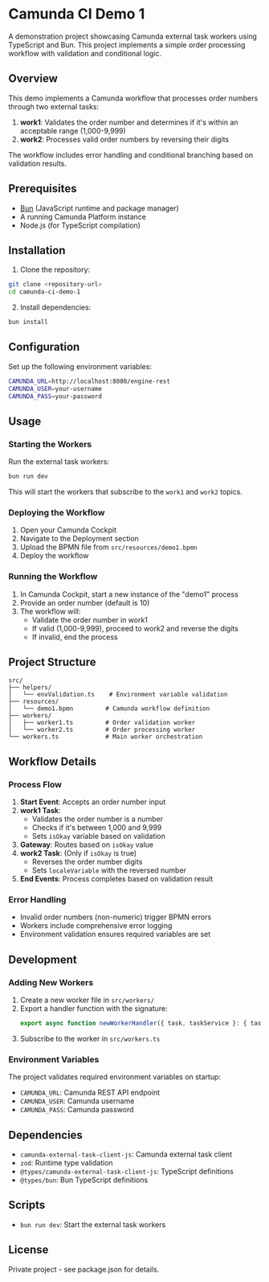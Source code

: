 # Camunda CI Demo 1

A demonstration project showcasing Camunda external task workers using TypeScript and Bun. This project implements a simple order processing workflow with validation and conditional logic.

## Overview

This demo implements a Camunda workflow that processes order numbers through two external tasks:

1. **work1**: Validates the order number and determines if it's within an acceptable range (1,000-9,999)
2. **work2**: Processes valid order numbers by reversing their digits

The workflow includes error handling and conditional branching based on validation results.

## Prerequisites

- [Bun](https://bun.sh/) (JavaScript runtime and package manager)
- A running Camunda Platform instance
- Node.js (for TypeScript compilation)

## Installation

1. Clone the repository:
```bash
git clone <repository-url>
cd camunda-ci-demo-1
```

2. Install dependencies:
```bash
bun install
```

## Configuration

Set up the following environment variables:

```bash
CAMUNDA_URL=http://localhost:8080/engine-rest
CAMUNDA_USER=your-username
CAMUNDA_PASS=your-password
```

## Usage

### Starting the Workers

Run the external task workers:

```bash
bun run dev
```

This will start the workers that subscribe to the `work1` and `work2` topics.

### Deploying the Workflow

1. Open your Camunda Cockpit
2. Navigate to the Deployment section
3. Upload the BPMN file from `src/resources/demo1.bpmn`
4. Deploy the workflow

### Running the Workflow

1. In Camunda Cockpit, start a new instance of the "demo1" process
2. Provide an order number (default is 10)
3. The workflow will:
   - Validate the order number in work1
   - If valid (1,000-9,999), proceed to work2 and reverse the digits
   - If invalid, end the process

## Project Structure

```
src/
├── helpers/
│   └── envValidation.ts    # Environment variable validation
├── resources/
│   └── demo1.bpmn         # Camunda workflow definition
├── workers/
│   ├── worker1.ts         # Order validation worker
│   └── worker2.ts         # Order processing worker
└── workers.ts             # Main worker orchestration
```

## Workflow Details

### Process Flow

1. **Start Event**: Accepts an order number input
2. **work1 Task**: 
   - Validates the order number is a number
   - Checks if it's between 1,000 and 9,999
   - Sets `isOkay` variable based on validation
3. **Gateway**: Routes based on `isOkay` value
4. **work2 Task**: (Only if `isOkay` is true)
   - Reverses the order number digits
   - Sets `localeVariable` with the reversed number
5. **End Events**: Process completes based on validation result

### Error Handling

- Invalid order numbers (non-numeric) trigger BPMN errors
- Workers include comprehensive error logging
- Environment validation ensures required variables are set

## Development

### Adding New Workers

1. Create a new worker file in `src/workers/`
2. Export a handler function with the signature:
   ```typescript
   export async function newWorkerHandler({ task, taskService }: { task: Task; taskService: TaskService })
   ```
3. Subscribe to the worker in `src/workers.ts`

### Environment Variables

The project validates required environment variables on startup:
- `CAMUNDA_URL`: Camunda REST API endpoint
- `CAMUNDA_USER`: Camunda username
- `CAMUNDA_PASS`: Camunda password

## Dependencies

- `camunda-external-task-client-js`: Camunda external task client
- `zod`: Runtime type validation
- `@types/camunda-external-task-client-js`: TypeScript definitions
- `@types/bun`: Bun TypeScript definitions

## Scripts

- `bun run dev`: Start the external task workers

## License

Private project - see package.json for details.
